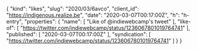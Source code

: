 {
  "kind": "likes",
  "slug": "2020/03/6avco",
  "client_id": "https://indigenous.realize.be",
  "date": "2020-03-07T00:17:00Z",
  "h": "h-entry",
  "properties": {
    "name": [
      "Like of @indiewebcamp's tweet"
    ],
    "like-of": [
      "https://twitter.com/indiewebcamp/status/1236067801019764741"
    ],
    "published": [
      "2020-03-07T00:17:00Z"
    ],
    "syndication": [
      "https://twitter.com/indiewebcamp/status/1236067801019764741"
    ]
  }
}
